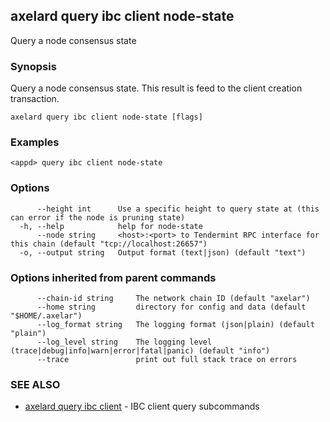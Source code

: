 ## axelard query ibc client node-state

Query a node consensus state

### Synopsis

Query a node consensus state. This result is feed to the client creation transaction.

```
axelard query ibc client node-state [flags]
```

### Examples

```
<appd> query ibc client node-state
```

### Options

```
      --height int      Use a specific height to query state at (this can error if the node is pruning state)
  -h, --help            help for node-state
      --node string     <host>:<port> to Tendermint RPC interface for this chain (default "tcp://localhost:26657")
  -o, --output string   Output format (text|json) (default "text")
```

### Options inherited from parent commands

```
      --chain-id string     The network chain ID (default "axelar")
      --home string         directory for config and data (default "$HOME/.axelar")
      --log_format string   The logging format (json|plain) (default "plain")
      --log_level string    The logging level (trace|debug|info|warn|error|fatal|panic) (default "info")
      --trace               print out full stack trace on errors
```

### SEE ALSO

- [axelard query ibc client](axelard_query_ibc_client.md)	 - IBC client query subcommands
